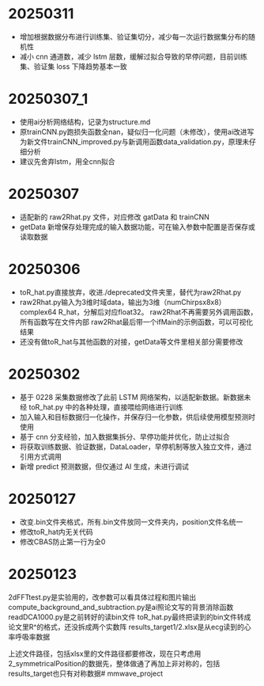 # 20250311
- 增加根据数据分布进行训练集、验证集切分，减少每一次运行数据集分布的随机性
- 减小 cnn 通道数，减少 lstm 层数，缓解过拟合导致的早停问题，目前训练集、验证集 loss 下降趋势基本一致

# 20250307_1
- 使用ai分析网络结构，记录为structure.md
- 原trainCNN.py跑损失函数全nan，疑似归一化问题（未修改），使用ai改进写为新文件trainCNN_improved.py与新调用函数data_validation.py，原理未仔细分析
- 建议先舍弃lstm，用全cnn拟合


# 20250307
- 适配新的 raw2Rhat.py 文件，对应修改 gatData 和 trainCNN
- getData 新增保存处理完成的输入数据功能，可在输入参数中配置是否保存或读取数据

# 20250306
- toR_hat.py直接放弃，收进./deprecated文件夹里，替代为raw2Rhat.py
- raw2Rhat.py输入为3维时域data，输出为3维（numChirpsx8x8）complex64 R_hat，分解后对应float32。
  raw2Rhat不再需要另外调用函数，所有函数写在文件内部
  raw2Rhat最后带一个ifMain的示例函数，可以可视化结果
- 还没有做toR_hat与其他函数的对接，getData等文件里相关部分需要修改

# 20250302
- 基于 0228 采集数据修改了此前 LSTM 网络架构，以适配新数据。新数据未经 toR_hat.py 中的各种处理，直接喂给网络进行训练
- 加入输入和目标数据归一化操作，并保存归一化参数，供后续使用模型预测时使用
- 基于 cnn 分支经验，加入数据集拆分、早停功能并优化，防止过拟合
- 将获取训练数据、验证数据，DataLoader，早停机制等放入独立文件，通过引用方式调用
- 新增 predict 预测数据，但仅通过 AI 生成，未进行调试

# 20250127
- 改变.bin文件夹格式，所有.bin文件放同一文件夹内，position文件名统一
- 修改toR_hat内无关代码
- 修改CBAS防止第一行为全0

# 20250123
2dFFTtest.py是实验用的，改参数可以看具体过程和图片输出
compute_background_and_subtraction.py是ai照论文写的背景消除函数
readDCA1000.py是之前转好的读bin文件
toR_hat.py最终把读到的bin文件转成论文里R^的格式，还没拆成两个实数阵
results_target1/2.xlsx是从ecg读到的心率呼吸率数据

上述文件路径，包括xlsx里的文件路径都要修改，现在只考虑用2_symmetricalPosition的数据先，整体做通了再加上非对称的，包括results_target也只有对称数据# mmwave_project